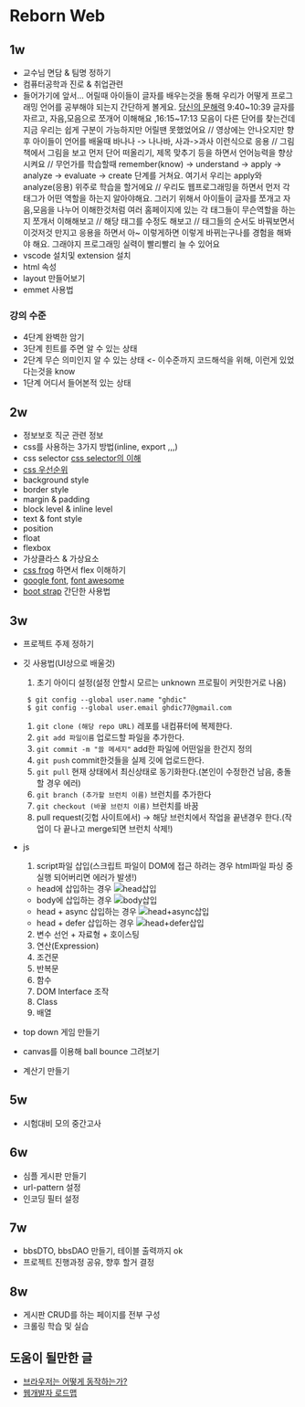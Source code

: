 # Reborn Web


## 1w
* 교수님 면담 & 팀명 정하기
* 컴퓨터공학과 진로 & 취업관련
* 들어가기에 앞서... 어릴때 아이들이 글자를 배우는것을 통해 우리가 어떻게 프로그래밍 언어를 공부해야 되는지 간단하게 볼게요. [당신의 문해력](https://www.ebs.co.kr/tv/show?prodId=135000&lectId=20472581&pageNum=1&srchType=&srchText=&srchYear=&srchMonth=&vodProdId=) 9:40\~10:39 글자를 자르고, 자음,모음으로 쪼개어 이해해요 ,16:15\~17:13 모음이 다른 단어를 찾는건데 지금 우리는 쉽게 구분이 가능하지만 어릴땐 못했었어요 // 영상에는 안나오지만 향후 아이들이 언어를 배울때 바나나 -> 나나바, 사과->과사 이런식으로 응용 // 그림책에서 그림을 보고 먼저 단어 떠올리기, 제목 맞추기 등을 하면서 언어능력을 향상시켜요 // 무언가를 학습할때 remember(know) -> understand -> apply -> analyze -> evaluate -> create 단계를 거쳐요. 여기서 우리는 apply와 analyze(응용) 위주로 학습을 할거에요 // 우리도 웹프로그래밍을 하면서 먼저 각 태그가 어떤 역할을 하는지 알아야해요. 그러기 위해서 아이들이 글자를 쪼개고 자음,모음을 나누어 이해한것처럼 여러 홈페이지에 있는 각 태그들이 무슨역할을 하는지 쪼개서 이해해보고 // 해당 태그를 수정도 해보고 // 태그들의 순서도 바꿔보면서 이것저것 만지고 응용을 하면서 아~ 이렇게하면 이렇게 바뀌는구나를 경험을 해봐야 해요. 그래야지 프로그래밍 실력이 빨리빨리 늘 수 있어요
* vscode 설치및 extension 설치
* html 속성
* layout 만들어보기
* emmet 사용법

### 강의 수준
* 4단계 완벽한 암기
* 3단계 힌트를 주면 알 수 있는 상태
* 2단계 무슨 의미인지 알 수 있는 상태 <- 이수준까지 코드해석을 위해, 이런게 있었다는것을 know
* 1단계 어디서 들어본적 있는 상태

## 2w
* 정보보호 직군 관련 정보
* css를 사용하는 3가지 방법(inline, export ,,,)
* css selector [css selector의 이해](https://flukeout.github.io/)
* [css 우선순위](https://webclub.tistory.com/407)
* background style
* border style
* margin & padding
* block level & inline level
* text & font style
* position
* float
* flexbox
* 가상클라스 & 가상요소
* [css frog](https://flexboxfroggy.com/#ko) 하면서 flex 이해하기
* [google font](https://fonts.google.com/), [font awesome](https://fontawesome.com/icons/google)
* [boot strap](https://getbootstrap.com/) 간단한 사용법


## 3w
* 프로젝트 주제 정하기
* 깃 사용법(UI상으로 배울것)
  1. 초기 아이디 설정(설정 안할시 모르는 unknown 프로필이 커밋한거로 나옴)
   ```
    $ git config --global user.name "ghdic"
    $ git config --global user.email ghdic77@gmail.com
    ```
  1. `git clone (해당 repo URL)` 레포를 내컴퓨터에 복제한다.
  1. `git add 파일이름` 업로드할 파일을 추가한다.
  1. `git commit -m "쓸 메세지"` add한 파일에 어떤일을 한건지 정의
  1. `git push` commit한것들을 실제 깃에 업로드한다.
  1. `git pull` 현재 상태에서 최신상태로 동기화한다.(본인이 수정한건 남음, 충돌할 경우 에러)
  1. `git branch (추가할 브런치 이름)` 브런치를 추가한다
  1. `git checkout (바꿀 브런치 이름)` 브런치를 바꿈
  1. pull request(깃헙 사이트에서) -> 해당 브런치에서 작업을 끝낸경우 한다.(작업이 다 끝나고 merge되면 브런치 삭제!)
* js
  1. script파일 삽입(스크립트 파일이 DOM에 접근 하려는 경우 html파일 파싱 중 실행 되어버리면 에러가 발생!)
    * head에 삽입하는 경우 ![head삽입](img/head삽입.png)
    * body에 삽입하는 경우 ![body삽입](img/body삽입.png)
    * head + async 삽입하는 경우 ![head+async삽입](img/head_async삽입.png)
    * head + defer 삽입하는 경우 ![head+defer삽입](img/head_defer삽입.png)
  2. 변수 선언 + 자료형 + 호이스팅
  3. 연산(Expression)
  4. 조건문
  5. 반복문
  6. 함수
  7. DOM Interface 조작
  8. Class
  9. 배열

* top down 게임 만들기
* canvas를 이용해 ball bounce 그려보기
* 계산기 만들기

## 5w
* 시험대비 모의 중간고사

## 6w
* 심플 게시판 만들기
* url-pattern 설정
* 인코딩 필터 설정

## 7w
* bbsDTO, bbsDAO 만들기, 테이블 출력까지 ok
* 프로젝트 진행과정 공유, 향후 할거 결정


## 8w
* 게시판 CRUD를 하는 페이지를 전부 구성
* 크롤링 학습 및 실습


## 도움이 될만한 글
* [브라우저는 어떻게 동작하는가?](https://d2.naver.com/helloworld/59361)
* [웹개발자 로드맵](https://github.com/Han-Kyeol/developer-roadmap-kr-)
